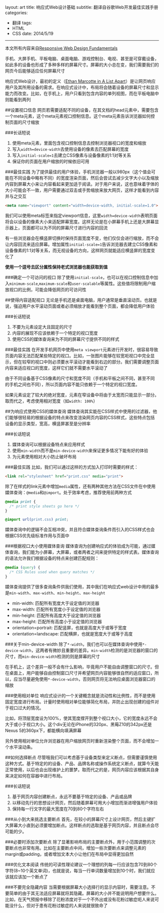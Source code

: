 layout: art
title: 响应式Web设计基础
subtitle: 翻译自谷歌Web开发最佳实践手册
categories: 
- 翻译
tags: 
- HTML
- CSS
date: 2014/5/19
---


本文所有内容来自[Responsive Web Design Fundamentals](https://developers.google.com/web/fundamentals/documentation/multi-device-layouts/rwd-fundamentals/)


手机、大屏手机、平板电脑、桌面电脑、游戏控制台、电视、甚至是可穿戴设备，如此多的设备也形成了多种多样的屏幕尺寸。屏幕的大小总在变，我们需要我们的网页今后能够适应任何屏幕尺寸

<!-- more -->

响应式Web设计，最初的定义（[Ethan Marcotte in A List Apart](http://alistapart.com/article/responsive-web-design/)）是让网页响应用户及其所用设备的需求。在响应式设计中，布局将会随着设备的屏幕尺寸和显示能力而改变。比如，在手机上，用户只看到包含内容的单列视图，而在平板电脑中则能看到两列

##设置视口信息
网页若需要适配不同的设备，在其文档的head元素中，需要包含一个meta元素，这个meta元素视口控制信息。这个meta元素告诉浏览器如何控制页面的尺寸缩放

###长话短说
1. 使用meta元素，里面包含视口控制信息去控制浏览器视口的宽度和缩放
2. 写入`width=device-width`去使用设备的像素去匹配屏幕的宽度
3. 写入`initial-scale=1`去建立CSS像素与设备像素的1:1对等关系
4. 保证你的页面在用户缩放的时候依旧可用

###最佳实践
为了提供最佳的用户体验，手机浏览器一般以980px（这个值会可能在不同设备中略有不同）的宽度渲染页面，然后会尝试去减少文字大小以及缩放内容到屏幕大小来让内容看起来更加适于阅读。对于用户来说，这也意味着字体的大小可能会不一致，用户需要通过双击或手势缩放来放大网页，这样才能看到内容并与之交互

```html
<meta name="viewport" content="width=device-width, initial-scale=1.0">
```
我们可以使用meta标签来指定viewport信息，这里`width=device-width`表明页面将会以设备的像素大小来适配屏幕宽度。这样无论是在小屏幕手机上还是大屏幕显示器上，页面都可以为不同的屏幕尺寸进行内容的回流

有一些浏览器会在横竖屏切换时保持页面宽度不变，他们仅仅会进行缩放，而不会让内容回流来适应屏幕。增加属性`initial-scale=1`告诉浏览器去建立CSS像素和设备像素的1:1对等关系，而无视设备的方向，这样网页就能适应横竖屏的宽度变化了

**使用一个逗号去区分属性保持老式浏览器也能获取到值**

###确定一个可访问的视口
除了使用`initial-scale`，也可以在视口控制信息中加入`minimum-scale`,`maximum-scale`和`user-scalable`等属性。这些值将限制用户缩放视口的比例，可能会降低网页的可访问性

##使得内容适配视口
无论是手机还是桌面电脑，用户通常是垂直滚动页。也就是说，强迫用户水平滚动页面或者必须缩放才能看到整个页面，都会降低用户体验

###长话短说
1. 不要为元素设定大且固定的尺寸
2. 内容的展现不应该依赖于一个特定的视口宽度
3. 使用CSS的媒体查询来为不同的屏幕尺寸提供不同的样式

###最佳实践
在开发手机网页中使用`meta viewport`元素进行开发时，很容易导致页面内容无法匹配某些特定的视口。比如，一张图片能够在较宽呃视口中完全显示，但在较窄的视口中则必须要水平滚动才能看到右边的部分。我们需要调整页面内容来适应视口的宽度，这样它们就不需要水平滚动了

由于不同设备基于CSS像素的尺寸和宽度不同（手机和平板之间不同，甚至不同的手机之间也不同），所以页面内容不能只依赖于一个特定的视口宽度。

如果元素设定了较大的绝对宽度，元素在窄设备中将由于太宽而只能显示一部分。取而代之，考虑使用相对宽度（如`width: 100%`）

##为响应式使用CSS的媒体查询
媒体查询其实能在CSS样式中使用的过滤器，他们能够很轻易的根据设备的特点来改变渲染网页内容的CSS样式，这些特点包括设备的显示类型，宽高，横竖屏甚至是分辨率

###长话短说
1. 媒体查询可以根据设备特点来应用样式
2. 使用`min-width`而不是`min-device-width`来保证更多情况下能有好的体验
3. 为元素使用相对大小防止破坏布局

###最佳实践
比如，我们可以通过这样的方式加入打印时需要的样式：
```html
<link rel="stylesheet" href="print.css" media="print">
```

除了在样式的link元素中增加`media`属性，还有两种其他方法在CSS文件在中使用媒体查询：`@media`和`@import`。处于效率考虑，推荐使用前两种方式

```css
@media print {
  /* print style sheets go here */
}

@import url(print.css) print;
```

媒体查询中的逻辑不会互相冲突，并且符合媒体查询条件而引入的CSS样式也会根据CSS优先级标准作用与页面中

###根据视口大小使用媒体查询
媒体查询为创建响应式的体验成为可能，通过媒体查询，我们能为小屏幕，大屏幕，或者两者之间来提供特定的样式表。媒体查询的语法允许我们根据设备的特点来创建匹配规则：
```css
@media (query) {
  /* CSS Rules used when query matches */
}
```

媒体查询提供了很多查询条件供我们使用，其中我们在响应式web设计中用的最多是`min-width`、`max-width`、`min-height`、`max-height`


* min-width: 匹配所有宽度大于设定值的浏览器
* max-width: 匹配所有宽度小于设定值的浏览器
* min-height: 匹配所有高度大于设定值的浏览器
* max-height: 匹配所有高度小于设定值的浏览器
* orientation=portrait: 匹配竖屏，也就是高度大于或等于宽度
* orientation=landscape: 匹配横屏，也就是宽度大于或等于高度

###关于min\-device\-width
除了`*-width`，我们也可以在媒体查询中使用`*-device-width`，这两者有微妙且重要的差异。`min-width`检测的是浏览器的窗口的尺寸，而`min-device-width`检测的则是屏幕的尺寸

在手机上，这个差异一般不会有什么影响，毕竟用户不能自由调整窗口的尺寸。但在桌面上，用户能够自由控制窗口尺寸并希望网页内容能够很自然的适应窗口，所以，应当尽量避免使用`*-device-width`，否则网页将无法响应桌面浏览器窗口的缩放

###使用相对单位
响应式设计的一个关键概念就是流动性和比例性，而不是使用固定宽度进行布局。计量时使用相对单位能够简化布局，并防止出现创建的组件对于视口过大的情况。

比如，将顶层宽度设为100%，使其宽度撑开到整个视口大小，它的宽度永远不会大于或小于视口大小。这个div无论在iPhone的320px、黑莓Z10的342px还是Nexus 5的360px下，都能横向填满屏幕

另外使用相对单位允许浏览器在用户缩放网页时重新渲染整个页面，而不会增加一个水平滚动条。

##如何选择断点
尽管哦我们可以考虑基于设备类型来定义断点，但需要谨慎使用这种方式。基于特定的的设备、产品、品牌名称或操作系统定义断点，就算今天能正常使用，以后也会出现维护上的噩梦。取而代之的是，网页内容应该根据其自身来决定如何在容器中进行布局。

###长话短说
1. 基于网页内容创建断点，永远不要基于特定的设备、产品或品牌
2. 以移动先行的思想设计网页，然后随着屏幕可用大小增加而渐进增强用户体验
3. 保持每一行文字的最大宽度在70到80个字符左右

###从小到大来挑选主要断点
首先，在较小的屏幕尺寸上设计网页，然后主键扩大屏幕大小直到必须要增加断点。这样断点的选取是基于网页内容，并且断点会尽可能的少。

###必要时添加次要断点
除了显著影响布局的主要断点外，用于小范围调整的次要断点也非常有用。比如在主要断点中间，增加一些次要断点来调整元素的margin或padding，或者增加文本大小让他们在布局中显得更加自然

###优化文本阅读
传统的可读性理论建议一个理想的列每一行应该包含70到80个字符(8~10个英文单词)，也就是说，每当一行单词数量增加到10个时，我们就应该就应该加一个断点了

###不要完全隐藏内容
当需要根据屏幕大小选择行的显示内容时，需要注意。不要简单的由于其无法适应屏幕就将其隐藏。屏幕的大小并不能说明用户想要什么。比如，在天气预报中移除了花粉浓度对于一个不外出或没有花粉过敏症呃人来说可能没什么，但对于患有花粉过敏症的人来说就很致命了

